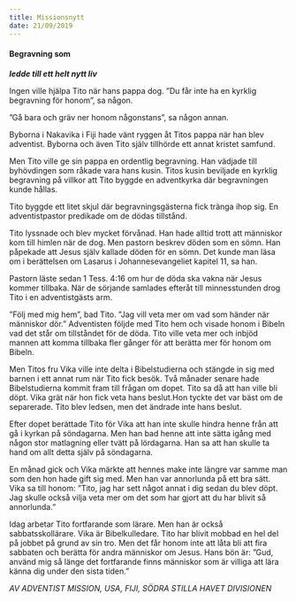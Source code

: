 ```yaml
---
title: Missionsnytt
date: 21/09/2019
---
```


#### Begravning som 

**_ledde till ett helt nytt liv_**

Ingen ville hjälpa Tito när hans pappa dog. ”Du får inte ha en kyrklig begravning för honom”, sa någon.

”Gå bara och gräv ner honom någonstans”, sa någon annan.

Byborna i Nakavika i Fiji hade vänt ryggen åt Titos pappa när han blev adventist. Byborna och även Tito själv tillhörde ett annat kristet samfund.

Men Tito ville ge sin pappa en ordentlig begravning. Han vädjade till byhövdingen som råkade vara hans kusin. Titos kusin beviljade en kyrklig begravning på villkor att Tito byggde en adventkyrka där begravningen kunde hållas.

Tito byggde ett litet skjul där begravningsgästerna fick tränga ihop sig. En adventistpastor predikade om de dödas tillstånd.

Tito lyssnade och blev mycket förvånad. Han hade alltid trott att människor kom till himlen när de dog. Men pastorn beskrev döden som en sömn. Han påpekade att Jesus själv kallade döden för en sömn. Det kunde man läsa om i berättelsen om Lasarus i Johannesevangeliet kapitel 11, sa han.

Pastorn läste sedan 1 Tess. 4:16 om hur de döda ska vakna när Jesus kommer tillbaka. När de sörjande samlades efteråt till minnesstunden drog Tito i en adventistgästs arm.

”Följ med mig hem”, bad Tito. ”Jag vill veta mer om vad som händer när människor dör.” Adventisten följde med Tito hem och visade honom i Bibeln vad det står om tillståndet för de döda. Tito ville veta mer och inbjöd mannen att komma tillbaka fler gånger för att berätta mer för honom om Bibeln.

Men Titos fru Vika ville inte delta i Bibelstudierna och stängde in sig med barnen i ett annat rum när Tito fick besök. Två månader senare hade Bibelstudierna kommit fram till frågan om dopet. Tito sa då att han ville bli döpt. Vika grät när hon fick veta hans beslut.Hon tyckte det var bäst om de separerade. Tito blev ledsen, men det ändrade inte hans beslut.

Efter dopet berättade Tito för Vika att han inte skulle hindra henne från att gå i kyrkan på söndagarna. Men han bad henne att inte sätta igång med någon stor matlagning eller tvätt på lördagarna. Han sa att han skulle ta hand om allt detta själv på söndagarna.

En månad gick och Vika märkte att hennes make inte längre var samme man som den hon hade gift sig med. Men han var annorlunda på ett bra sätt. Vika sa till honom: ”Tito, jag har sett något annat i dig sedan du blev döpt. Jag skulle också vilja veta mer om det som har gjort att du har blivit så annorlunda.”

Idag arbetar Tito fortfarande som lärare. Men han är också sabbatsskollärare. Vika är Bibelkulledare. Tito har blivit mobbad en hel del på jobbet på grund av sin tro. Men det får honom inte att låta bli att fira sabbaten och berätta för andra människor om Jesus. Hans bön är: ”Gud, använd mig så länge det fortfarande finns människor som är villiga att lära känna dig under den sista tiden.”

_AV ADVENTIST MISSION, USA, FIJI, SÖDRA STILLA HAVET DIVISIONEN_